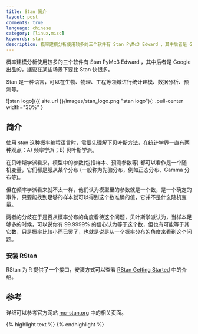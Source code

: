 ```yaml
---
title: Stan 简介
layout: post
comments: true
language: chinese
category: [linux,misc]
keywords: stan
description: 概率建模分析使用较多的三个软件有 Stan PyMc3 Edward ，其中后者是 Google 出品的，据说在某些场景下要比 Stan 快很多。Stan 是一种语言，可以在生物、物理、工程等领域进行统计建模、数据分析、预测等。
---
```


概率建模分析使用较多的三个软件有 Stan PyMc3 Edward ，其中后者是 Google 出品的，据说在某些场景下要比 Stan 快很多。

Stan 是一种语言，可以在生物、物理、工程等领域进行统计建模、数据分析、预测等。

<!-- more -->

![stan logo]({{ site.url }}/images/stan_logo.png "stan logo"){: .pull-center width="30%" }

## 简介

使用 stan 这种概率编程语言时，需要先理解下贝叶斯方法，在统计学界一直有两种观点：A) 频率学派；B) 贝叶斯学派。

在贝叶斯学派看来，模型中的参数(包括样本、预测参数等) 都可以看作是一个随机变量，它们都是服从某个分布 (一般称为先验分布，例如正态分布、Gamma 分布等)。

但在频率学派看来就不太一样，他们认为模型里的参数就是一个数，是一个确定的事件，只要能找到足够的样本就可以得到这个数准确的值，它并不是什么随机变量。

两者的分歧在于是否从概率分布的角度看待这个问题，贝叶斯学派认为，当样本足够多的时候，可以说你有 99.9999% 的信心认为等于这个数，但也有可能等于其它数，只是概率比较小而已罢了，也就是说是从一个概率分布的角度来看到这个问题。

### 安装 RStan

RStan 为 R 提供了一个接口，安装方式可以查看 [RStan Getting Started](https://github.com/stan-dev/rstan/wiki/RStan-Getting-Started) 中的介绍。

## 参考

详细可以参考官方网站 [mc-stan.org](https://mc-stan.org/users/interfaces/) 中的相关页面。

<!--
https://github.com/stan-dev/rstan/wiki/RStan-Getting-Started-(%E7%AE%80%E4%BD%93%E4%B8%AD%E6%96%87)

一些比较经典的参考资料
https://www.leiphone.com/news/201701/13iyBwtzlcaCx4QX.html
-->

{% highlight text %}
{% endhighlight %}
